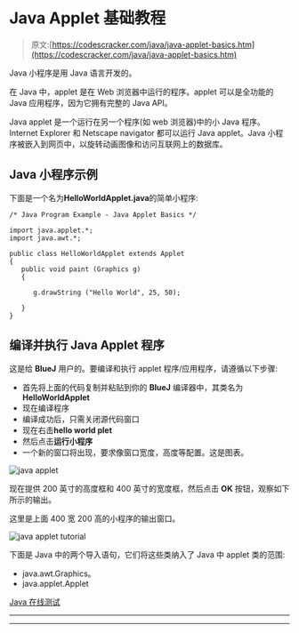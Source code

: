 # Java Applet 基础教程

> 原文:[https://codescracker.com/java/java-applet-basics.htm](https://codescracker.com/java/java-applet-basics.htm)

Java 小程序是用 Java 语言开发的。

在 Java 中，applet 是在 Web 浏览器中运行的程序。applet 可以是全功能的 Java 应用程序，因为它拥有完整的 Java API。

Java applet 是一个运行在另一个程序(如 web 浏览器)中的小 Java 程序。Internet Explorer 和 Netscape navigator 都可以运行 Java applet。Java 小程序被嵌入到网页中，以旋转动画图像和访问互联网上的数据库。

## Java 小程序示例

下面是一个名为**HelloWorldApplet.java**的简单小程序:

```
/* Java Program Example - Java Applet Basics */

import java.applet.*;
import java.awt.*;

public class HelloWorldApplet extends Applet
{
   public void paint (Graphics g)
   {

      g.drawString ("Hello World", 25, 50);

   }
}
```

## 编译并执行 Java Applet 程序

这是给 **BlueJ** 用户的。要编译和执行 applet 程序/应用程序，请遵循以下步骤:

*   首先将上面的代码复制并粘贴到你的 **BlueJ** 编译器中，其类名为 **HelloWorldApplet**
*   现在编译程序
*   编译成功后，只需关闭源代码窗口
*   现在右击**hello world plet**
*   然后点击**运行小程序**
*   一个新的窗口将出现，要求像窗口宽度，高度等配置。这是图表。

![java applet](../Images/47e6286eb5972a3bc98b6533cdf4e925.png)

现在提供 200 英寸的高度框和 400 英寸的宽度框，然后点击 **OK** 按钮，观察如下所示的输出。

这里是上面 400 宽 200 高的小程序的输出窗口。

![java applet tutorial](../Images/36a654e34d797445c038c047d615b190.png)

下面是 Java 中的两个导入语句，它们将这些类纳入了 Java 中 applet 类的范围:

*   java.awt.Graphics。
*   java.applet.Applet

[Java 在线测试](/exam/showtest.php?subid=1)

* * *

* * *